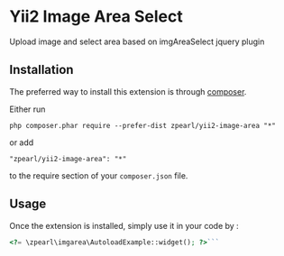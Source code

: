 Yii2 Image Area Select
======================
Upload image and select area based on imgAreaSelect jquery plugin

Installation
------------

The preferred way to install this extension is through [composer](http://getcomposer.org/download/).

Either run

```
php composer.phar require --prefer-dist zpearl/yii2-image-area "*"
```

or add

```
"zpearl/yii2-image-area": "*"
```

to the require section of your `composer.json` file.


Usage
-----

Once the extension is installed, simply use it in your code by  :

```php
<?= \zpearl\imgarea\AutoloadExample::widget(); ?>```